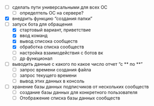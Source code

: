 - [ ] сделать пути универсальными для всех OC 
    - [ ] определтель ОС на сервере?
- [x] внедрить функцию “создания папки”
- [ ] запуск бота для обращения
    - [x] стартовый вариант, приветствие
    - [x] ввод команд
    - [x] вывод списока сообществ
    - [x] обработка списка сообществ
    - [ ] настройка взаимодействия с ботов вк
    - [ ] др функционал
- [ ] выводить данные с какого по какое число отчет “с ** по **”
    - [ ] запрос времени создания файла
    - [ ] запрос текущего времени
    - [ ] вывод этих данных в консоль
- [ ] хранение базы данных подписчиков от нескольких сообществ
    - [ ] создание базы данных для конкретного пользователя 
    - [ ] Отображение списка базы данных сообществ
